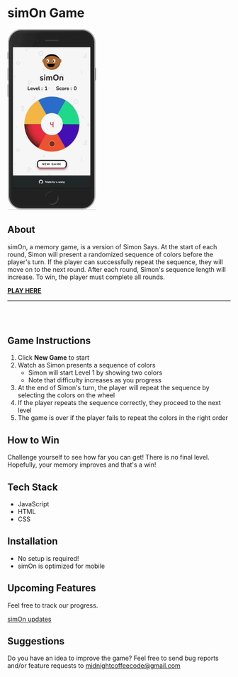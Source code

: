 # simOn Game

<img src="./resources/img/gameplay.gif" alt="gif of simOn gameplay" width="200" margin="0 auto">

## About

simOn, a memory game, is a version of Simon Says. At the start of each round, Simon will present a randomized sequence of colors before the player's turn. If the player can successfully repeat the sequence, they will move on to the next round. After each round, Simon's sequence length will increase. To win, the player must complete all rounds.

**[PLAY HERE](https://pages.git.generalassemb.ly/v-wang/simon/)**

---

<br/><br/>

## Game Instructions

1. Click **New Game** to start
2. Watch as Simon presents a sequence of colors
   - Simon will start Level 1 by showing two colors
   - Note that difficulty increases as you progress
3. At the end of Simon's turn, the player will repeat the sequence by selecting the colors on the wheel
4. If the player repeats the sequence correctly, they proceed to the next level
5. The game is over if the player fails to repeat the colors in the right order

## How to Win

Challenge yourself to see how far you can get! There is no final level. Hopefully, your memory improves and that's a win!

## Tech Stack

- JavaScript
- HTML
- CSS

## Installation

- No setup is required!
- simOn is optimized for mobile

## Upcoming Features

Feel free to track our progress.

[simOn updates](https://thewangspace.notion.site/fade178304704ae5a2c748a2b21be50b?v=4962ddbbc4324b3c938f7df57dbbeec5)

## Suggestions

Do you have an idea to improve the game? Feel free to send bug reports and/or feature requests to <midnightcoffeecode@gmail.com>

